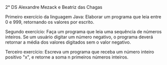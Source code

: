 2° DS
Alexandre Mezack e Beatriz das Chagas

Primeiro exercício da linguagem Java: Elaborar um programa que leia entre 0 e 999, retornando os valores por escrito.

Segundo exercício: Faça um programa que leia uma sequência de números inteiros. Se um usuário digitar um número negativo, o programa deverá retornar a média dos valores digitados sem o valor negativo.


Terceiro exercício: Escreva um programa que receba um número inteiro positivo "x", e retorne a soma n primeiros números inteiros.
